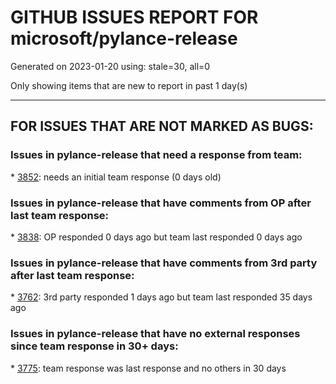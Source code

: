 
# GITHUB ISSUES REPORT FOR microsoft/pylance-release


Generated on 2023-01-20 using: stale=30, all=0


Only showing items that are new to report in past 1 day(s)


---

## FOR ISSUES THAT ARE NOT MARKED AS BUGS:


### Issues in pylance-release that need a response from team:


\* [3852](https://github.com/microsoft/pylance-release/issues/3852 "Show Python method's API documentation from a URL on hover in VSCode"): needs an initial team response (0 days old)

### Issues in pylance-release that have comments from OP after last team response:


\* [3838](https://github.com/microsoft/pylance-release/issues/3838 "How to best deal with the inconsistencies between pyright, VS, and VSC?"): OP responded 0 days ago but team last responded 0 days ago

### Issues in pylance-release that have comments from 3rd party after last team response:


\* [3762](https://github.com/microsoft/pylance-release/issues/3762 "Pylance extension leads to high CPU usage and heat"): 3rd party responded 1 days ago but team last responded 35 days ago

### Issues in pylance-release that have no external responses since team response in 30+ days:


\* [3775](https://github.com/microsoft/pylance-release/issues/3775 "multiline strings are collapsible and don't collapse with their parent"): team response was last response and no others in 30 days
